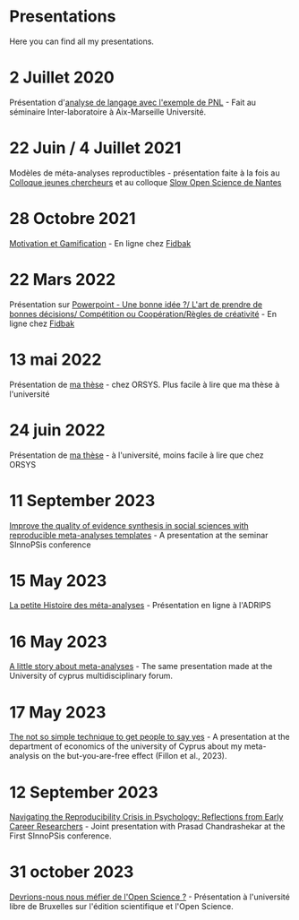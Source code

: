 # Presentations

Here you can find all my presentations.

# 2 Juillet 2020
Présentation d'[analyse de langage avec l'exemple de PNL](https://github.com/adrien-fillon/presentations/blob/main/PNL.pptx) - Fait au séminaire Inter-laboratoire à Aix-Marseille Université.

# 22 Juin / 4 Juillet 2021
Modèles de méta-analyses reproductibles - présentation faite à la fois au [Colloque jeunes chercheurs](https://github.com/adrien-fillon/presentations/blob/main/CJC2021-Fillon-Modeles%20de%20meta-analyses%20reproductibles.pptx) et au colloque [Slow Open Science de Nantes](https://github.com/adrien-fillon/presentations/blob/main/Mod%C3%A8les%20de%20m%C3%A9ta-analyses%20reproductibles.pptx)

# 28 Octobre 2021 
[Motivation et Gamification](https://github.com/adrien-fillon/presentations/blob/main/meetup%20gamification%20afillon%2028.10.2021.pptx) - En ligne chez [Fidbak](https://fidbak.io/)

# 22 Mars 2022
Présentation sur [Powerpoint - Une bonne idée ?/ L'art de prendre de bonnes décisions/ Compétition ou Coopération/Règles de créativité](https://github.com/adrien-fillon/presentations/blob/main/meetup%20adrien%20mars%2022.pptx) - En ligne chez [Fidbak](https://fidbak.io/)

# 13 mai 2022
Présentation de [ma thèse](https://github.com/adrien-fillon/presentations/blob/main/these%20adrien.pptx) - chez ORSYS. Plus facile à lire que ma thèse à l'université

# 24 juin 2022
Présentation de [ma thèse](https://github.com/adrien-fillon/presentations/blob/main/these%20adrien%20-%20univ.pptx) - à l'université, moins facile à lire que chez ORSYS

# 11 September 2023
[Improve the quality of evidence synthesis in social sciences with reproducible meta-analyses templates](https://github.com/adrien-fillon/presentations/blob/main/reproducible%20meta-analyses.pptx) - A presentation at the seminar SInnoPSis conference

# 15 May 2023 
[La petite Histoire des méta-analyses](https://github.com/adrien-fillon/presentations/blob/main/La%20petite%20histoire%20des%20meta%20analyses.pptx) - Présentation en ligne à l'ADRIPS

# 16 May 2023
[A little story about meta-analyses](https://github.com/adrien-fillon/presentations/blob/main/A%20little%20story%20of%20meta-analyses.pptx) - The same presentation made at the University of cyprus multidisciplinary forum.

# 17 May 2023
[The not so simple technique to get people to say yes](https://github.com/adrien-fillon/presentations/blob/main/BYAF%20economic%20department.pptx) - A presentation at the department of economics of the university of Cyprus about my meta-analysis on the but-you-are-free effect (Fillon et al., 2023).

# 12 September 2023
[Navigating the Reproducibility Crisis in Psychology: Reflections from Early Career Researchers](https://github.com/adrien-fillon/presentations/blob/main/navigating_v2.pptx) - Joint presentation with Prasad Chandrashekar at the First SInnoPSis conference.

# 31 october 2023
[Devrions-nous nous méfier de l'Open Science ?](https://github.com/adrien-fillon/presentations/blob/main/presentation%20open%20science%20UlB.pptx) - Présentation à l'université libre de Bruxelles sur l'édition scientifique et l'Open Science.
